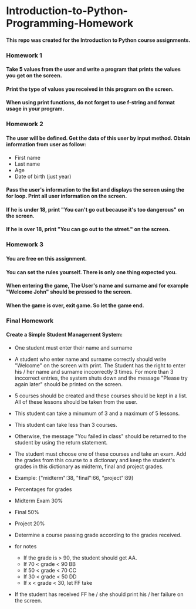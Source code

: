# Introduction-to-Python-Programming-Homework

#### This repo was created for the Introduction to Python course assignments.

### Homework 1

#### Take 5 values from the user and write a program that prints the values you get on the screen.
#### Print the type of values you received in this program on the screen.
#### When using print functions, do not forget to use f-string and format usage in your program.

### Homework 2

#### The user will be defined. Get the data of this user by input method. Obtain information from user as follow:

- First name
- Last name
- Age
- Date of birth (just year)

#### Pass the user's information to the list and displays the screen using the for loop. Print all user information on the screen.

#### If he is under 18, print "You can't go out because it's too dangerous" on the screen.

#### If he is over 18, print "You can go out to the street." on the screen.

### Homework 3

#### You are free on this assignment.

#### You can set the rules yourself. There is only one thing expected you.

#### When entering the game, The User's name and surname and for example "Welcome John" should be pressed to the screen. 

#### When the game is over, exit game. So let the game end.

### Final Homework

#### Create a Simple Student Management System:

- One student must enter their name and surname

- A student who enter name and surname correctly should write "Welcome" on the screen with print. The Student has the right to enter his / her name and surname inccorrectly 3 times. For more than 3 inccorrect entries, the system shuts down and the message "Please try again later" should be printed on the screen.

- 5 courses should be created and these courses should be kept in a list. All of these lessons should be taken from the user.

- This student can take a minumum of 3 and a maximum of 5 lessons.

- This student can take less than 3 courses.

- Otherwise, the message "You failed in class" should be returned to the student by using the return statement.

- The student must choose one of these courses and take an exam. Add the grades from this course  to a dictionary and keep the student's grades in this dictionary as midterm, final and project grades.

- Example: {"midterm":38, "final":66, "project":89}

- Percentages for grades 
- Midterm Exam 30%
- Final 50%
- Project 20%

- Determine a course passing grade according to the grades received.

- for notes
   - If the grade is > 90, the student should get AA.
   - If 70 < grade < 90 BB
   - If 50 < grade < 70 CC
   - If 30 < grade < 50 DD
   - If x < grade < 30, let FF take
   
- If the student has received FF he / she should print his / her failure on the screen.



 
